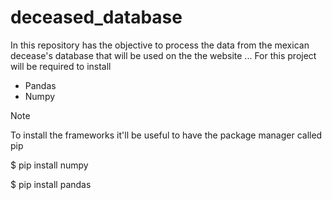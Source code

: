 # deceased_database
In this repository has the objective to process the data from the mexican decease's database that will be used on the the website ... <!--Put the name of the website-->
For this project will be required to install 
* Pandas
* Numpy

>[!NOTE]
>To install the frameworks it'll be useful to have the package manager called pip
>
 $ pip install numpy

 $ pip install pandas
